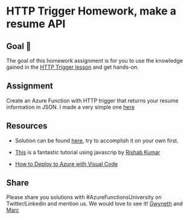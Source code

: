 # HTTP Trigger Homework, make a resume API

## Goal 🎯

The goal of this homework assignment is for you to use the knowledge gained in the [HTTP Trigger lesson](../lessons/http.md) and get hands-on.

## Assignment

Create an Azure Function with HTTP trigger that returns your resume information in JSON. I made a very simple one [here](https://gps-resume-api.azurewebsites.net/api/Resume)

## Resources

- Solution can be found [here](../src/resume-api/Resume.cs), try to accomplish it on your own first.

- [This](https://dev.to/rishabk7/how-i-built-a-resume-api-w-javascript-and-azure-functions-fbm) is a fantastic tutorial using javascrip by [Rishab Kumar](https://twitter.com/rishabk7)

- [How to Deploy to Azure with Visual Code](https://docs.microsoft.com/en-us/azure/azure-functions/functions-develop-vs-code?tabs=csharp)

## Share

Please share you solutions with #AzureFunctionsUniversity on Twitter/Linkedin and mention us. We would love to see it! [Gwyneth](https://twitter.com/madebygps) and [Marc](https://twitter.com/marcduiker)